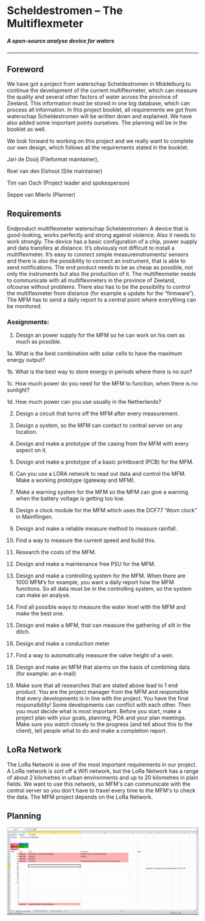 Scheldestromen – The Multiflexmeter
===================================
##### A open-source analyse device for waters
---
Foreword  
--------------
We have got a project from waterschap Scheldestromen in Middelburg to continue the development of the current multiflexmeter, which can measure the quality and several other factors of water across the province of Zeeland. This information must be stored in one big database, which can process all information. 
In this project booklet, all requirements we got from waterschap Scheldestromen will be written down and explained. We have also added some important points ourselves. The planning will be in the booklet as well. 

We look forward to working on this project and we really want to complete our own design, which follows all the requirements stated in the booklet. 


Jari de Dooij (Fileformat maintainer),


Roel van den Elshout (Site maintainer)


Tim van Osch (Project leader and spokesperson)


Seppe van Mierlo (Planner)

	
Requirements
---------------
Endproduct multiflexmeter waterschap Scheldestromen:
A device that is good-looking, works perfectly and strong against violence. Also it needs to work strongly. The device has a basic configuration of a chip, power supply and data transfers at distance. It’s obviously not difficult to install a multiflexmeter. 
It’s easy to connect simple measureinstruments/ sensors and there is also the possibility to connect an instrument, that is able to send notifications.
The end product needs to be as cheap as possible, not only the instruments but also the production of it. The multiflexmeter needs to communicate with all multiflexmeters in the province of Zeeland, ofcourse without problems. There also has to be the possibility to control the multiflexmeter from distance (for example a update for the “firmware”).
The MFM has to send a daily report to a central point where everything can be monitored.

### Assignments:
1. Design an power supply for the MFM so he can work on his own as much as possible.

1a. What is the best combination with solar cells to have the maximum energy output?

1b. What is the best way to store energy in periods where there is no sun?

1c. How much power do you need for the MFM to function, when there is no sunlight?

1d. How much power can you use usually in the Netherlands?

2. Design a circuit that turns off the MFM after every measurement.
3. Design a system, so the MFM can contact to central server on any location. 
4. Design and make a prototype of the casing from the MFM with every aspect on it. 
5. Design and make a prototype of a basic printboard (PCB) for the MFM.
6. Can you use a LORA network to read out data and control the MFM. Make a working prototype (gateway and MFM).
7. Make a warning system for the MFM so the MFM can give a warning when the battery voltage is getting too low.   
8. Design a clock module for the MFM which uses the DCF77 “Atom clock” in Mainflingen.
9. Design and make a reliable measure method to measure rainfall.
10. Find a way to measure the current speed and build this.
11. Research the costs of the MFM.
12. Design and make a maintenance free PSU for the MFM.
13. Design and make a controlling system for the MFM. When there are 1000 MFM’s for example, you want a daily report how the MFM functions. So all data must be in the controlling system, so the system can make an analyse. 
14. Find all possible ways to measure the water level with the MFM and make the best one.   
15. Design and make a MFM, that can measure the gathering of silt in the ditch. 
16. Design and make a conduction meter 
17. Find a way to automatically measure the valve height of a weir. 



18. Design and make an MFM that alarms on the basis of combining data (for example: an e-mail)
19. Make sure that all researches that are stated above lead to 1 end product. You are the project manager from the MFM and responsible that every developments is in line with the project. You have the final responsibility! Some developments can conflict with each other. Then you must decide what is most important. Before you start, make a project plan with your goals, planning, POA and your plan meetings. Make sure you watch closely to the progress (and tell about this to the client), tell people what to do and make a completion report. 

LoRa Network
-------------
The LoRa Network is one of the most important requirements in our project. 
A LoRa network is sort off a Wifi network, but the LoRa Network has a range of about 2 kilometres in urban environments and up to 20 kilometres in plain fields. We want to use this network, so MFM's can communicate with the central server so you don't have to travel every time to the MFM's to check the data. The MFM project depends on the LoRa Network. 

Planning
------------
![alt text](https://github.com/TimVosch/Aqua/blob/master/Theory/Media/Planning%20MFM.PNG)





